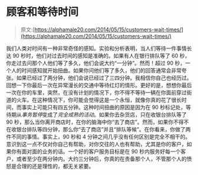 # 顾客和等待时间

> 原文:[https://alphamale20.com/2014/05/15/customers-wait-times/](https://alphamale20.com/2014/05/15/customers-wait-times/)

我们人类对时间有一种非常奇怪的感知。实验和分析表明，当人们等待一件事情长达 90 秒时，他们对过去时间的感知是准确的。如果有人在银行排队等了 60 秒，你走过去问那个人他们等了多久，他们会说大约“一分钟”。然而！超过 90 秒，一个人的时间感知就开始扭曲。如果你问他们等了多久，他们的回答通常会非常夸张。如果已经过了两分钟，他们会说已经过了三四分钟。我相信你自己也经历过。回想一下你最后一次在异常漫长的交通中等待红灯的情形。更好的是，想想你最后一次在你的车里，突然，在没有计划的情况下，你不得不等待一辆在你面前穿过街道的火车。在这种情况下，你可能会觉得这是一个永恒，就像你真的花了很长时间，而事实上可能只有四五分钟。这种时间扭曲的原因是因为在 90 秒标记处，等待期从*事务暂停*变成了*完全成熟的活动*。如果你去杂货店，只在收银台排队等了 90 秒，那么当你离开商店时，在你的脑海中你“去了商店”。然而，如果你不得不在收银台排队等四分钟，那么你“去了商店”并且“排队等候”。在你看来，你做了两件不同的事情。事实上，90 秒和 4 分钟之间几乎没有任何区别是完全不相干的。意识到这一点不仅对你自己有帮助，对你交往的人也有帮助，尤其是你的客户，如果你有面对面的业务的话。一个好的客户服务目标是在 90 秒内服务好每一个客户，或者至少在两分钟内。大约三分钟后，你真的在责备那个人，不管那个人的愤怒是合理的还是理性的，都无关紧要。